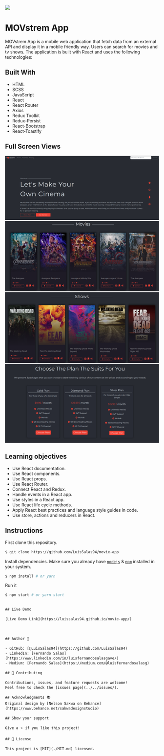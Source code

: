 ![](https://img.shields.io/badge/Microverse-blueviolet)

# MOVstrem App
MOVstrem App is a mobile web application that fetch data from an external API and display it in a mobile friendly way.
Users can search for movies and tv shows. The application is built with React and uses the following technologies:
    
## Built With

- HTML
- SCSS
- JavaScript
- React
- React Router
- Axios
- Redux Toolkit
- Redux-Persist
- React-Bootstrap
- React-Toastify

## Full Screen Views
<img src="src/images/img1.png" alt="Full Screen View" />
<img src="src/images/img2.png" alt="Full Screen View" />
<img src="src/images/img3.png" alt="Full Screen View" />
<img src="src/images/img4.png" alt="Full Screen View" />
  
## Learning objectives
- Use React documentation.
- Use React components.
- Use React props.
- Use React Router.
- Connect React and Redux.
- Handle events in a React app.
- Use styles in a React app.
- Use React life cycle methods.
- Apply React best practices and language style guides in code.
- Use store, actions and reducers in React.

## Instructions

First clone this repository.
```bash
$ git clone https://github.com/LuisSalas94/movie-app
```

Install dependencies. Make sure you already have [`nodejs`](https://nodejs.org/en/) & [`npm`](https://www.npmjs.com/) installed in your system.
```bash
$ npm install # or yarn
```

Run it
```bash
$ npm start # or yarn start
```
```

## Live Demo

[Live Demo Link](https://luissalas94.github.io/movie-app/)



## Author 👤

- GitHub: [@LuisSalas94](https://github.com/LuisSalas94)
- LinkedIn: [Fernando Salas](https://www.linkedin.com/in/luisfernandosalasgave/)
- Medium: [Fernando Salas](https://medium.com/@luisfernandosalasg)

## 🤝 Contributing

Contributions, issues, and feature requests are welcome!
Feel free to check the [issues page](../../issues/).

## Acknowledgments 📚 
Original design by [Nelson Sakwa on Behance](https://www.behance.net/sakwadesignstudio)

## Show your support

Give a ⭐️ if you like this project!

## 📝 License

This project is [MIT](./MIT.md) licensed.
